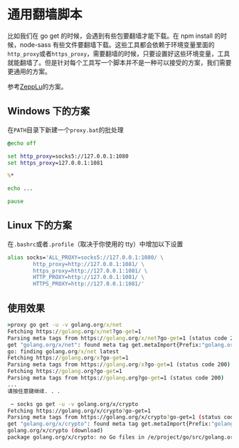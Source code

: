 # 通用翻墙脚本


比如我们在 go get 的时候，会遇到有些包要翻墙才能下载。在 npm install 的时候，node-sass 有些文件要翻墙下载。这些工具都会依赖于环境变量里面的`http_proxy`或者`https_proxy`，需要翻墙的时候，只要设置好这些环境变量，工具就能翻墙了。但是针对每个工具写一个脚本并不是一种可以接受的方案，我们需要更通用的方案。

参考[ZeppLu](https://github.com/Microsoft/WSL/issues/2122#issuecomment-302153759)的方案。

<!--more-->

## Windows 下的方案

在`PATH`目录下新建一个`proxy.bat`的批处理

```bat
@echo off

set http_proxy=socks5://127.0.0.1:1080
set https_proxy=127.0.0.1:1081

%*

echo ...

pause
```

## Linux 下的方案

在`.bashrc`或者`.profile`（取决于你使用的 tty）中增加以下设置

```bash
alias socks='ALL_PROXY=socks5://127.0.0.1:1080/ \
        http_proxy=http://127.0.0.1:1081/ \
        https_proxy=http://127.0.0.1:1081/ \
        HTTP_PROXY=http://127.0.0.1:1081/ \
        HTTPS_PROXY=http://127.0.0.1:1081/'
```

## 使用效果

```bat
>proxy go get -u -v golang.org/x/net
Fetching https://golang.org/x/net?go-get=1
Parsing meta tags from https://golang.org/x/net?go-get=1 (status code 200)
get "golang.org/x/net": found meta tag get.metaImport{Prefix:"golang.org/x/net", VCS:"git", RepoRoot:"https://go.googlesource.com/net"} at https://golang.org/x/net?go-get=1
go: finding golang.org/x/net latest
Fetching https://golang.org/x?go-get=1
Parsing meta tags from https://golang.org/x?go-get=1 (status code 200)
Fetching https://golang.org?go-get=1
Parsing meta tags from https://golang.org?go-get=1 (status code 200)
...
请按任意键继续. . .
```

```bash
 ~ socks go get -u -v golang.org/x/crypto
Fetching https://golang.org/x/crypto?go-get=1
Parsing meta tags from https://golang.org/x/crypto?go-get=1 (status code 200)
get "golang.org/x/crypto": found meta tag get.metaImport{Prefix:"golang.org/x/crypto", VCS:"git", RepoRoot:"https://go.googlesource.com/crypto"} at https://golang.org/x/crypto?go-get=1
golang.org/x/crypto (download)
package golang.org/x/crypto: no Go files in /e/project/go/src/golang.org/x/crypto
```

